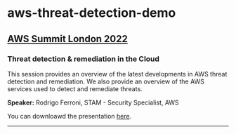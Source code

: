 # aws-threat-detection-demo


## **[AWS Summit London 2022](https://aws.amazon.com/events/summits/london/agenda/#Threat_detection_.26_remediation_in_the_Cloud)**

### **Threat detection & remediation in the Cloud**

This session provides an overview of the latest developments in AWS threat detection and remediation. We also provide an overview of the AWS services used to detect and remediate threats.

**Speaker:** Rodrigo Ferroni, STAM - Security Specialist, AWS

You can downloawd the presentation [here](https://github.com/rferroni/aws-threat-detection-demo/blob/main/AWSSummitLondon-ThreatDetectionRemediation.pdf).

------------------------------------------------------------------------------------------------

